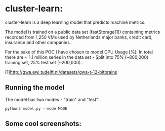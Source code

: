 # cluster-learn:

cluster-learn is a deep learning model that predicts machine metrics.

The model is trained on a public data set (fastStorage[1]) containing metrics
recorded from 1,250 VMs used by Netherlands major banks, credit card, insurance
and other companies.

For the sake of this POC I have chosen to model CPU Usage [%].
In total there are ~ 1.1 million series in the data set -
Split into 75% (~800,000) training set, 25% test set (~200,000).

[1]http://gwa.ewi.tudelft.nl/datasets/gwa-t-12-bitbrains

## Running the model
The model has two modes - "train" and "test":
```
python3 model.py --mode MODE
```

## Some cool screenshots:
